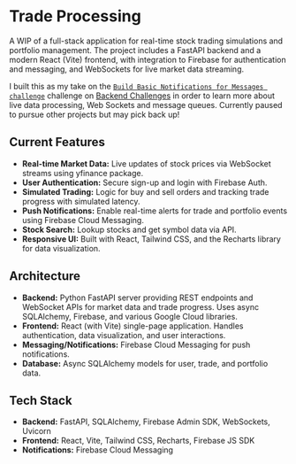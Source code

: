 # Trade Processing

A WIP of a full-stack application for real-time stock trading simulations and portfolio management. The project includes a FastAPI backend and a modern React (Vite) frontend, with integration to Firebase for authentication and messaging, and WebSockets for live market data streaming.

I built this as my take on the [`Build Basic Notifications for Messages challenge`](https://www.backendchallenges.com/challenges/build-basic-notifications-for-messages/challenge) challenge on [Backend Challenges](https://www.backendchallenges.com/) in order to learn more about live data processing, Web Sockets and message queues. Currently paused to pursue other projects but may pick back up!

## Current Features

- **Real-time Market Data:** Live updates of stock prices via WebSocket streams using yfinance package.
- **User Authentication:** Secure sign-up and login with Firebase Auth.
- **Simulated Trading:** Logic for buy and sell orders and tracking trade progress with simulated latency.
- **Push Notifications:** Enable real-time alerts for trade and portfolio events using Firebase Cloud Messaging.
- **Stock Search:** Lookup stocks and get symbol data via API.
- **Responsive UI:** Built with React, Tailwind CSS, and the Recharts library for data visualization.

## Architecture

- **Backend:** Python FastAPI server providing REST endpoints and WebSocket APIs for market data and trade progress. Uses async SQLAlchemy, Firebase, and various Google Cloud libraries.
- **Frontend:** React (with Vite) single-page application. Handles authentication, data visualization, and user interactions.
- **Messaging/Notifications:** Firebase Cloud Messaging for push notifications.
- **Database:** Async SQLAlchemy models for user, trade, and portfolio data.

## Tech Stack

- **Backend:** FastAPI, SQLAlchemy, Firebase Admin SDK, WebSockets, Uvicorn
- **Frontend:** React, Vite, Tailwind CSS, Recharts, Firebase JS SDK
- **Notifications:** Firebase Cloud Messaging
